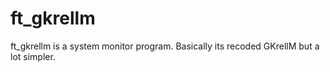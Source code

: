 # ft_gkrellm
ft_gkrellm is a system monitor program. Basically its recoded GKrellM but a lot simpler.
